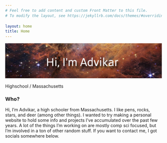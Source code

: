 ```yaml
---
# Feel free to add content and custom Front Matter to this file.
# To modify the layout, see https://jekyllrb.com/docs/themes/#overriding-theme-defaults

layout: home
title: Home
---
```


<img src="/img/banner.jpg" alt="">

Highschool / Massachusetts 

### Who?
<div class="bio animate__animated animate__shakeX">
        <p class="bio-text">
          Hi, I’m Advikar, a high schooler from Massachusetts. I like pens, rocks, stars, and deer (among other things). I wanted to try making a personal website to hold some info and projects I’ve accumulated over the past few years. A lot of the things I’m working on are mostly comp sci focused, but I’m involved in a ton of other random stuff. If you want to contact me, I got socials somewhere below. 
        </p>
      </div>

<script src="https://kit.fontawesome.com/9e06b409af.js" crossorigin="anonymous"></script>
<a href="https://github.com/{{ site.github_username }}" title="GitHub"><i class="fa-brands fa-github"></i></a>
<a href="https://open.spotify.com/user/{{ site.spotify_id }}" title="Last FM"><i class="fa-brands fa-spotify"></i></a>
<a href="https://discord.com/users/{{ site.discord_id }}" title="Discord"><i class="fa-brands fa-discord"></i></a>


            